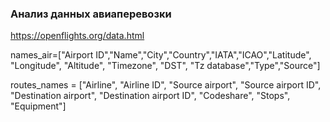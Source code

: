 ### Анализ данных авиаперевозки

https://openflights.org/data.html

names_air=["Airport ID","Name","City","Country","IATA","ICAO","Latitude", 
                                           "Longitude", "Altitude", "Timezone", "DST", 
                                           "Tz database","Type","Source"]
                                           
routes_names = ["Airline", "Airline ID", "Source airport", "Source airport ID", 
                "Destination airport", "Destination airport ID", 
                "Codeshare", "Stops", "Equipment"]
                
         
